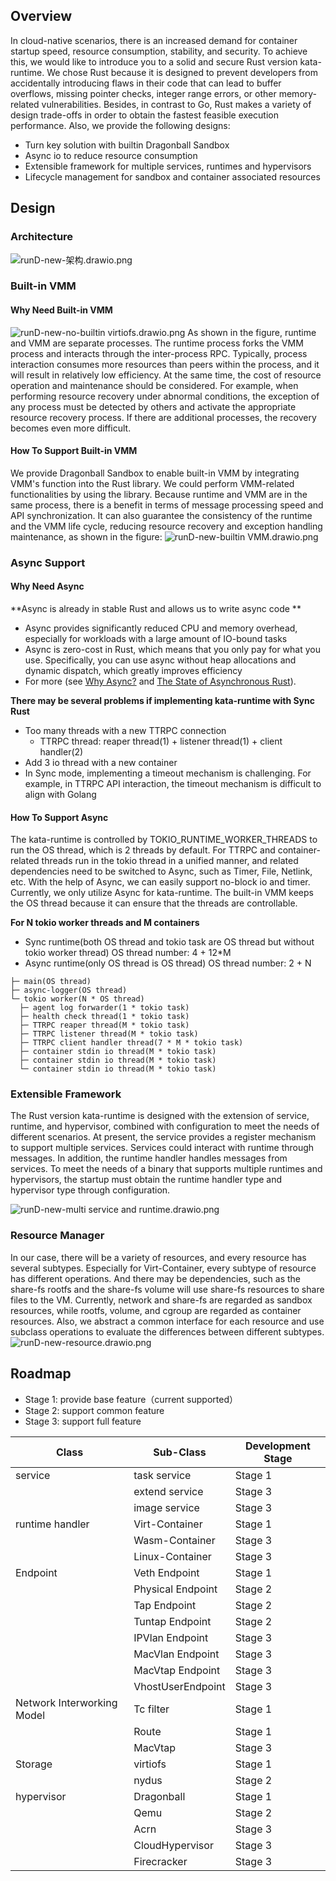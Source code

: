 ## Overview
In cloud-native scenarios, there is an increased demand for container startup speed, resource consumption, stability, and security. To achieve this, we would like to introduce you to a solid and  secure Rust version kata-runtime. We chose Rust because it is designed to prevent developers from accidentally introducing flaws in their code that can lead to buffer overflows, missing pointer checks, integer range errors, or other memory-related vulnerabilities. Besides, in contrast to Go, Rust makes a variety of design trade-offs in order to obtain the fastest feasible execution performance. 
Also, we provide the following designs:

- Turn key solution with builtin Dragonball Sandbox
- Async io to reduce resource consumption
- Extensible framework for multiple services, runtimes and hypervisors
- Lifecycle management for sandbox and container associated resources
## Design
### Architecture
![runD-new-架构.drawio.png](https://intranetproxy.alipay.com/skylark/lark/0/2022/png/12577/1651562957758-83619e84-06f4-49bf-92ca-f7bef38ad5db.png#clientId=u2af4c426-90b4-4&crop=0&crop=0&crop=1&crop=1&from=paste&height=731&id=u1b7b4365&margin=%5Bobject%20Object%5D&name=runD-new-%E6%9E%B6%E6%9E%84.drawio.png&originHeight=1462&originWidth=1442&originalType=binary&ratio=1&rotation=0&showTitle=false&size=205001&status=done&style=none&taskId=u15835d56-71cf-4433-82a9-594ac366d94&title=&width=721)
### Built-in VMM
#### Why Need Built-in VMM
![runD-new-no-builtin virtiofs.drawio.png](https://intranetproxy.alipay.com/skylark/lark/0/2022/png/12577/1650847801837-312bfb8d-ba6a-47b5-ba8d-76c9b97ce214.png#clientId=ubeb1e02f-6140-4&crop=0&crop=0&crop=1&crop=1&from=paste&height=331&id=u7661eaf7&margin=%5Bobject%20Object%5D&name=runD-new-no-builtin%20virtiofs.drawio.png&originHeight=662&originWidth=1202&originalType=binary&ratio=1&rotation=0&showTitle=false&size=73380&status=done&style=none&taskId=u8ad888c8-4748-41d3-9324-ce0b20ae708&title=&width=601)
As shown in the figure, runtime and VMM are separate processes. The runtime process forks the VMM process and interacts through the inter-process RPC. Typically, process interaction consumes more resources than peers within the process, and it will result in relatively low efficiency. At the same time, the cost of resource operation and maintenance should be considered. For example, when performing resource recovery under abnormal conditions, the exception of any process must be detected by others and activate the appropriate resource recovery process. If there are additional processes, the recovery becomes even more difficult.
#### How To Support Built-in VMM
We provide Dragonball Sandbox to enable built-in VMM by integrating VMM's function into the Rust library. We could perform VMM-related functionalities by using the library. Because runtime and VMM  are in the same process, there is a benefit in terms of message processing speed and API synchronization. It can also guarantee the consistency of the runtime and the VMM life cycle, reducing resource recovery and exception handling maintenance, as shown in the figure:
![runD-new-builtin VMM.drawio.png](https://intranetproxy.alipay.com/skylark/lark/0/2022/png/12577/1650848282233-e5195a31-35b1-45d4-8e1a-ff5d1a7257b9.png#clientId=ubeb1e02f-6140-4&crop=0&crop=0&crop=1&crop=1&from=paste&height=311&id=ue652f365&margin=%5Bobject%20Object%5D&name=runD-new-builtin%20VMM.drawio.png&originHeight=622&originWidth=1200&originalType=binary&ratio=1&rotation=0&showTitle=false&size=67370&status=done&style=none&taskId=u3253a372-41fa-44d8-a4db-1690a5e10d8&title=&width=600)
### Async Support
#### Why Need Async
**Async is already in stable Rust and allows us to write async code **

- Async provides significantly reduced CPU and memory overhead, especially for workloads with a large amount of IO-bound tasks
- Async is zero-cost in Rust, which means that you only pay for what you use. Specifically, you can use async without heap allocations and dynamic dispatch, which greatly improves efficiency 
- For more (see [Why Async?](https://rust-lang.github.io/async-book/01_getting_started/02_why_async.html) and [The State of Asynchronous Rust](https://rust-lang.github.io/async-book/01_getting_started/03_state_of_async_rust.html)).

**There may be several problems if implementing kata-runtime with Sync Rust**

- Too many threads with a new TTRPC connection
   - TTRPC thread: reaper thread(1) + listener thread(1) + client handler(2)
- Add 3 io thread with a new container
- In Sync mode, implementing a timeout mechanism is challenging. For example, in TTRPC API interaction, the timeout mechanism is difficult to align with Golang
#### How To Support Async
The kata-runtime is controlled by TOKIO_RUNTIME_WORKER_THREADS to run the OS thread, which is 2 threads by default. For TTRPC and container-related threads run in the tokio thread in a unified manner, and related dependencies need to be switched to Async, such as Timer, File, Netlink, etc. With the help of Async, we can easily support no-block io and timer. Currently, we only utilize Async for kata-runtime. The built-in VMM keeps the OS thread because it can ensure that the threads are controllable.

**For N tokio worker threads and M containers**

- Sync runtime(both OS thread and tokio task are OS thread but without tokio worker thread)  OS thread number:  4 + 12*M
- Async runtime(only OS thread is OS thread) OS thread number: 2 + N
```shell
├─ main(OS thread)
├─ async-logger(OS thread)
└─ tokio worker(N * OS thread)
  ├─ agent log forwarder(1 * tokio task)
  ├─ health check thread(1 * tokio task)
  ├─ TTRPC reaper thread(M * tokio task)
  ├─ TTRPC listener thread(M * tokio task)
  ├─ TTRPC client handler thread(7 * M * tokio task)
  ├─ container stdin io thread(M * tokio task)
  ├─ container stdin io thread(M * tokio task)
  └─ container stdin io thread(M * tokio task)	
```
### Extensible Framework
The Rust version kata-runtime is designed with the extension of service, runtime, and hypervisor, combined with configuration to meet the needs of different scenarios. At present, the service provides a register mechanism to support multiple services. Services could interact with runtime through messages. In addition, the runtime handler handles messages from services. To meet the needs of a binary that supports multiple runtimes and hypervisors, the startup must obtain the runtime handler type and hypervisor type through configuration.

![runD-new-multi service and runtime.drawio.png](https://intranetproxy.alipay.com/skylark/lark/0/2022/png/12577/1651562946197-af60ac94-05cc-4884-aa53-621fe329454f.png#clientId=u2af4c426-90b4-4&crop=0&crop=0&crop=1&crop=1&from=paste&height=411&id=u625fd0df&margin=%5Bobject%20Object%5D&name=runD-new-multi%20service%20and%20runtime.drawio.png&originHeight=822&originWidth=1924&originalType=binary&ratio=1&rotation=0&showTitle=false&size=173451&status=done&style=none&taskId=u463f4daf-b2f8-4d9a-b5ac-7fa0f2bdda1&title=&width=962)
### Resource Manager
In our case, there will be a variety of resources, and every resource has several subtypes. Especially for Virt-Container, every subtype of resource has different operations. And there may be dependencies, such as the share-fs rootfs and the share-fs volume will use share-fs resources to share files to the VM. Currently, network and share-fs are regarded as sandbox resources, while rootfs, volume, and cgroup are regarded as container resources. Also, we abstract a common interface for each resource and use subclass operations to evaluate the differences between different subtypes.
![runD-new-resource.drawio.png](https://intranetproxy.alipay.com/skylark/lark/0/2022/png/12577/1651019178095-608a05e3-0155-4f9e-a6b2-b5b918b34eca.png#clientId=u0178a9b1-f23b-4&crop=0&crop=0&crop=1&crop=1&from=paste&height=794&id=u8b58c120&margin=%5Bobject%20Object%5D&name=runD-new-resource.drawio.png&originHeight=1588&originWidth=2284&originalType=binary&ratio=1&rotation=0&showTitle=false&size=323148&status=done&style=none&taskId=u6620daf9-1e09-4086-b125-238f5c76141&title=&width=1142)

## Roadmap

- Stage 1: provide base feature（current supported）
- Stage 2: support common feature
- Stage 3: support full feature

| **Class** | **Sub-Class** | **Development Stage** |
| --- | --- | --- |
| service | task service | Stage 1 |
|  | extend service | Stage 3 |
|  | image service | Stage 3 |
| runtime handler | Virt-Container | Stage 1 |
|  | Wasm-Container | Stage 3 |
|  | Linux-Container | Stage 3 |
| Endpoint | Veth Endpoint | Stage 1 |
|  | Physical Endpoint | Stage 2 |
|  | Tap Endpoint | Stage 2 |
|  | Tuntap Endpoint | Stage 2 |
|  | IPVlan Endpoint | Stage 3 |
|  | MacVlan Endpoint | Stage 3 |
|  | MacVtap Endpoint | Stage 3 |
|  | VhostUserEndpoint | Stage 3 |
| Network Interworking Model | Tc filter | Stage 1 |
|  | Route | Stage 1 |
|  | MacVtap | Stage 3 |
| Storage | virtiofs | Stage 1 |
|  | nydus | Stage 2 |
| hypervisor | Dragonball | Stage 1 |
|  | Qemu | Stage 2 |
|  | Acrn | Stage 3 |
|  | CloudHypervisor | Stage 3 |
|  | Firecracker | Stage 3 |




